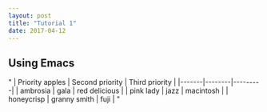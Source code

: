 ```yaml
---
layout: post
title: "Tutorial 1"
date: 2017-04-12
---
```



## Using Emacs
"
| Priority apples | Second priority | Third priority |
|-------|--------|---------|
| ambrosia | gala | red delicious |
| pink lady | jazz | macintosh |
| honeycrisp | granny smith | fuji |
"
